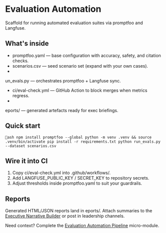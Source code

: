 ﻿# Evaluation Automation

Scaffold for running automated evaluation suites via promptfoo and Langfuse.

## What's inside
- promptfoo.yaml — base configuration with accuracy, safety, and citation checks.
- scenarios.csv — seed scenario set (expand with your own cases).
- un_evals.py — orchestrates promptfoo + Langfuse sync.
- ci/eval-check.yml — GitHub Action to block merges when metrics regress.
- eports/ — generated artefacts ready for exec briefings.

## Quick start
`ash
npm install promptfoo --global
python -m venv .venv && source .venv/bin/activate
pip install -r requirements.txt
python run_evals.py --dataset scenarios.csv
`

## Wire it into CI
1. Copy ci/eval-check.yml into .github/workflows/.
2. Add LANGFUSE_PUBLIC_KEY / SECRET_KEY to repository secrets.
3. Adjust thresholds inside promptfoo.yaml to suit your guardrails.

## Reports
Generated HTML/JSON reports land in eports/. Attach summaries to the [Executive Narrative Builder](../../02-learning-paths/micro-modules/storytelling-exec-brief.md) or post in leadership channels.

Need context? Complete the [Evaluation Automation Pipeline](../../02-learning-paths/micro-modules/evaluation-automation-pipeline.md) micro-module.
